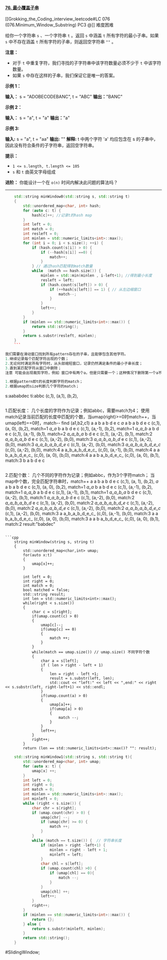 #### [76. 最小覆盖子串](https://leetcode.cn/problems/minimum-window-substring/)
[[Grokking_the_Coding_interview_leetcode#LC 076 (076.Minimum_Window_Substring) PC3 @]]
难度困难

给你一个字符串 `s` 、一个字符串 `t` 。返回 `s` 中涵盖 `t` 所有字符的最小子串。如果 `s` 中不存在涵盖 `t` 所有字符的子串，则返回空字符串 `""` 。

**注意：**

-   对于 `t` 中重复字符，我们寻找的子字符串中该字符数量必须不少于 `t` 中该字符数量。
-   如果 `s` 中存在这样的子串，我们保证它是唯一的答案。

**示例 1：**

**输入：** s = "ADOBECODEBANC", t = "ABC"
**输出：**"BANC"

**示例 2：**

**输入：** s = "a", t = "a"
**输出：**"a"

**示例 3:**

**输入:** s = "a", t = "aa"
**输出:** ""
**解释:** t 中两个字符 'a' 均应包含在 s 的子串中，
因此没有符合条件的子字符串，返回空字符串。

**提示：**

-   `1 <= s.length, t.length <= 105`
-   `s` 和 `t` 由英文字母组成

**进阶：** 你能设计一个在 `o(n)` 时间内解决此问题的算法吗？
---- ----
```cpp
    std::string minWindow0(std::string s, std::string t)
    {
        std::unordered_map<char, int> hash;
        for (auto c: t) {
            hash[c]++; //记录t的hash map
        }
        int left = 0;
        int match = 0;
        int resleft = 0;
        int minlen = std::numeric_limits<int>::max();
        for (int i = 0; i < s.size(); ++i) {
            if (hash.count(s[i]) > 0) {
                if (--hash[s[i]] ==0) {
                    match++;
                }
            } // 通过hash匹配得到match数量
            while  (match == hash.size()) {
                minlen = std::min(minlen , i-left+1); //得到最小长度
                resleft = left;
                if (hash.count(s[left]) > 0) {
                    if (++hash[s[left]] == 1) { // 从左边缩窗口
                        match--;
                    }
                }
                left++;
            }
        }
        if (minlen == std::numeric_limits<int>::max()) {
            return std::string();
        }
        return s.substr(resleft, minlen);
    }
    ```

我们需要在滑动窗口找到所有pattern存在的子串，且能够包含其他字符。
1.继续记录每个匹配字符出现的个数；
2.无论何时满足所有字符时，从头部缩短窗口，记录仍然满足条件的最小子串长度；
3.直到某匹配字符从窗口中删除；
注意 可能会出现裁剪字符，例如 窗口中有两个a，但是只需要一个；这种情况下删除第一个a不减少match的数量，直到第二个a从窗口删除；

1.根据pattern即t的长度判断字符的match；
2.根据umap的size判断几个字符的match；
```
s:aababdec
ti:abbc
(c,1), (a,1), (b,2),
```

```
1.匹配长度：
几个长度的字符作为记录；例如abbc，需要match为4；
使用match记录当前匹配的长度中匹配的个数，当umap(right)>=0时match++，当umap(left)==0时，match--
find  (a1,b2,c1)
 a  a b a b d e c
_a_ a b a b d e c (c,1), (a, 0), (b,2), match=1
_a_a_ b a b d e c (c,1), (a,-1), (b,2), match=1 
_a_a_b_ a b d e c (c,1), (a,-1), (b,1), match=2 
_a_a_b_a_ b d e c (c,1), (a,-2), (b,1), match:2
_a_a_b_a_b_ d e c (c,1), (a,-2), (b,0), match:3
_a_a_b_a_b_d_ e c (c,1), (a,-2), (b,0), match:3
_a_a_b_a_b_d_e_ c (c,1), (a,-2), (b,0), match:3
_a_a_b_a_b_d_e_c_ (c,0), (a,-2), (b,0), match:4
 a a_b_a_b_d_e_c_ (c,0), (a,-1), (b,0), match:4
 a a b_a_b_d_e_c_ (c,0), (a, 0), (b,0), match:4
 a a b a_b_d_e_c_ (c,0), (a, 0), (b,1), match:3
     b a b d e c
```

```
2.匹配个数：
几个不同的字符作为记录；例如abbc，作为3个字符match；
当map中个数，完全匹配字符串时，match++
 a  a b a b d e c (c,1), (a, 1), (b,2),
_a_ a b a b d e c (c,1), (a, 0), (b,2), match=1
_a_a_ b a b d e c (c,1), (a,-1), (b,2), match=1
_a_a_b_ a b d e c (c,1), (a,-1), (b,1), match=1
_a_a_b_a_ b d e c (c,1), (a,-2), (b,1), match:1
_a_a_b_a_b_ d e c (c,1), (a,-2), (b,0), match:2
_a_a_b_a_b_d_ e c (c,1), (a,-2), (b,0), match:2
_a_a_b_a_b_d_e_ c (c,1), (a,-2), (b,0), match:2
_a_a_b_a_b_d_e_ c (c,1), (a,-2), (b,0), match:2
_a_a_b_a_b_d_e_c_ (c,1), (a,-2), (b,0), match:3
 a a_b_a_b_d_e_c_ (c,0), (a,-1), (b,0), match:3
 a a b_a_b_d_e_c_ (c,0), (a, 0), (b,0), match:3
 a a b a_b_d_e_c_ (c,0), (a, 0), (b,1), match:2
result:"babdec"
```

```cpp
    string minWindow(string s, string t) 
    {
        std::unordered_map<char,int> umap;
        for(auto x:t)
        {
            umap[x]++;
        }

        int left = 0;
        int right = 0;
        int match = 0;
        bool matched = false;
        std::string result;
        int len = std::numeric_limits<int>::max();
        while(right < s.size())
        {
            char c = s[right];
            if(umap.count(c) > 0)
            {
                umap[c]--;
                if(umap[c] == 0)
                {
                    match ++;
                }
            }
            while(match == umap.size()) // umap.size() 不同字符个数
            {
                char a = s[left];
                if ( len > right - left + 1)
                {
                    len = right - left +1;
                    result = s.substr(left, len);
                    std::cout << "left:" << left << ",end:" << right << s.substr(left, right-left+1) << std::endl;
                }
                if(umap.count(a) > 0)
                {
                    umap[a]++;
                    if(umap[a] > 0)
                    {
                        match --;
                    }
                }
                left++;
            }
            right++;
        }
        return (len == std::numeric_limits<int>::max()? "": result);
```


```cpp
    std::string minWindow1(std::string s, std::string t){ 
        std::unordered_map<char, int> umap;
        for (auto x: t) {
            umap[x] ++;
        }
        int left = 0;
        int right = 0;
        int match = 0;
        int minlen = std::numeric_limits<int>::max();
        int minleft = 0;
        while (right < s.size()) {
            char chr = s[right];
            if (umap.count(chr) > 0) {
                umap[chr] --;
                if (umap[chr] >= 0) {
                    match ++;
                }
            }
            while (match == t.size()) {  // 字符串长度
                if (minlen > right -left+1) {
                    minlen = right - left + 1;
                    minleft = left;
                }
                char chl = s[left];
                if (umap.count(chl) >0) {
                    if (umap[chl] == 0){
                        match --;
                    }
                }
                umap[chl] ++;
                left++;
            }
            right++;
        }
        if (minlen == std::numeric_limits<int>::max()) {
            return {};
        } else {
            return s.substr(minleft, minlen);
        }
        return std::string();
    }
```
#SlidingWindow;
